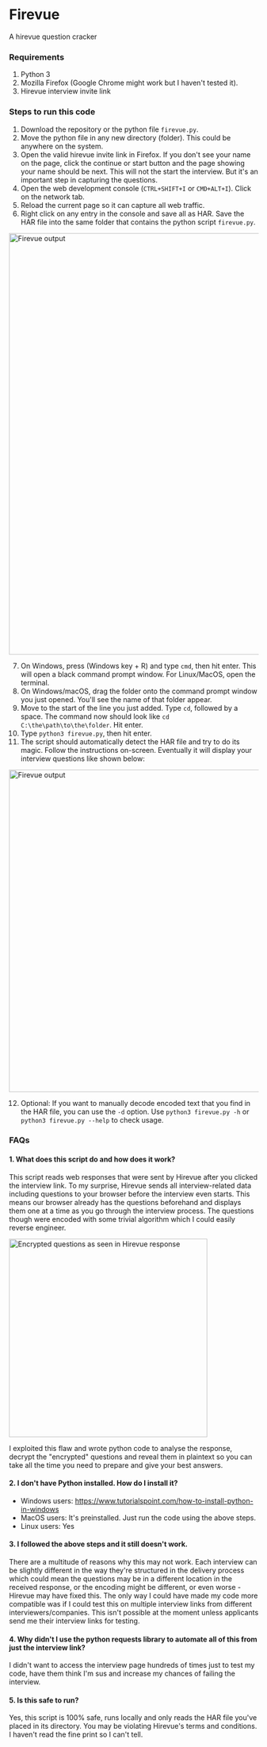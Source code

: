 # Firevue
A hirevue question cracker

### Requirements
1. Python 3
2. Mozilla Firefox (Google Chrome might work but I haven't tested it).
3. Hirevue interview invite link

### Steps to run this code
1. Download the repository or the python file `firevue.py`.
2. Move the python file in any new directory (folder). This could be anywhere on the system.
3. Open the valid hirevue invite link in Firefox. If you don't see your name on the page, click the continue or start button and the page showing your name should be next. This will not the start the interview. But it's an important step in capturing the questions.
4. Open the web development console (`CTRL+SHIFT+I` or `CMD+ALT+I`). Click on the network tab.
5. Reload the current page so it can capture all web traffic.
6. Right click on any entry in the console and save all as HAR. Save the HAR file into the same folder that contains the python script `firevue.py`.
<img src="https://i.imgur.com/aIEB26S.jpg" alt="Firevue output" width="850"/>

7. On Windows, press (Windows key + R) and type `cmd`, then hit enter. This will open a black command prompt window. For Linux/MacOS, open the terminal.
8. On Windows/macOS, drag the folder onto the command prompt window you just opened. You'll see the name of that folder appear.
9. Move to the start of the line you just added. Type `cd`, followed by a space. The command now should look like `cd C:\the\path\to\the\folder`. Hit enter.
10. Type `python3 firevue.py`, then hit enter.
11. The script should automatically detect the HAR file and try to do its magic. Follow the instructions on-screen. Eventually it will display your interview questions like shown below:
<img src="https://i.imgur.com/RD1AL67.jpg" alt="Firevue output" width="650"/>

12. Optional: If you want to manually decode encoded text that you find in the HAR file, you can use the `-d` option. Use `python3 firevue.py -h` or `python3 firevue.py --help` to check usage.

### FAQs

#### 1. What does this script do and how does it work?
This script reads web responses that were sent by Hirevue after you clicked the interview link. To my surprise, Hirevue sends all interview-related data including questions to your browser before the interview even starts. This means our browser already has the questions beforehand and displays them one at a time as you go through the interview process. The questions though were encoded with some trivial algorithm which I could easily reverse engineer.

<img src="https://i.imgur.com/qNpi6Fl.jpg" alt="Encrypted questions as seen in Hirevue response" width="400"/>

I exploited this flaw and wrote python code to analyse the response, decrypt the "encrypted" questions and reveal them in plaintext so you can take all the time you need to prepare and give your best answers.

#### 2. I don't have Python installed. How do I install it?
- Windows users: https://www.tutorialspoint.com/how-to-install-python-in-windows
- MacOS users: It's preinstalled. Just run the code using the above steps.
- Linux users: Yes

#### 3. I followed the above steps and it still doesn't work.
There are a multitude of reasons why this may not work. Each interview can be slightly different in the way they're structured in the delivery process which could mean the questions may be in a different location in the received response, or the encoding might be different, or even worse - Hirevue may have fixed this. The only way I could have made my code more compatible was if I could test this on multiple interview links from different interviewers/companies. This isn't possible at the moment unless applicants send me their interview links for testing.

#### 4. Why didn't I use the python requests library to automate all of this from just the interview link?
I didn't want to access the interview page hundreds of times just to test my code, have them think I'm sus and increase my chances of failing the interview.

#### 5. Is this safe to run?
Yes, this script is 100% safe, runs locally and only reads the HAR file you've placed in its directory. You may be violating Hirevue's terms and conditions. I haven't read the fine print so I can't tell.

